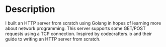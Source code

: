 # Description

I built an HTTP server from scratch using Golang in hopes of learning more about network programming. This server supports some GET/POST requests using a TCP connection. Inspired by codecrafters.io and their guide to writing an HTTP server from scratch.
